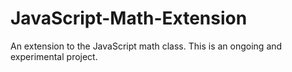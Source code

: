 # JavaScript-Math-Extension
An extension to the JavaScript math class.  This is an ongoing and experimental project.

